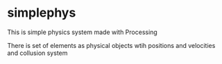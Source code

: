 # simplephys
This is simple physics system made with Processing

There is set of elements as physical objects wtih positions and velocities and collusion system
